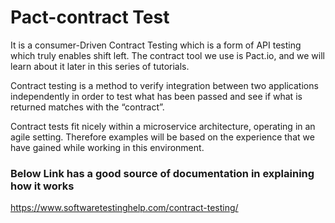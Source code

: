 # Pact-contract Test
It is a consumer-Driven Contract Testing which is a form of API testing which truly enables shift left. The contract tool we use is Pact.io, and we will learn about it later in this series of tutorials.

Contract testing is a method to verify integration between two applications independently in order to test what has been passed and see if what is returned matches with the “contract”.


Contract tests fit nicely within a microservice architecture, operating in an agile setting. Therefore examples will be based on the experience that we have gained while working in this environment.

### Below Link has a good source of documentation in explaining how it works
https://www.softwaretestinghelp.com/contract-testing/

